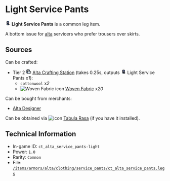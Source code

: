 # Light Service Pants

<img src="https://raw.githubusercontent.com/Ceterai/Enternia/main/items/armors/alta/clothing/service_pants/icon.png" alt="Light Service Pants icon" loading="lazy" height="16px" width="auto" /> **Light Service Pants** is a common leg item.

A bottom issue for [alta](https://ceterai.github.io/MyEnternia/Wiki/Tags/Alta) servicers who prefer trousers over skirts.

## Sources

Can be crafted:

- Tier 2 ![ ](https://raw.githubusercontent.com/Ceterai/Enternia/main/objects/alta/crafting/crafting_station/icon2.png) [Alta Crafting Station](https://ceterai.github.io/MyEnternia/Wiki/AltaCraftingStation) (takes 0.25s, outputs <img src="https://raw.githubusercontent.com/Ceterai/Enternia/main/items/armors/alta/clothing/service_pants/icon.png" alt="Light Service Pants icon" loading="lazy" height="16px" width="auto" /> Light Service Pants x*1*):
  - `cottonwool` x*2*
  - <img src="https://starbounder.org/mediawiki/images/d/db/Woven_Fabric.png" alt="Woven Fabric icon" loading="lazy" height="12px" width="14px" /> [Woven Fabric](https://starbounder.org/Woven_Fabric) x*20*

Can be bought from merchants:

- [Alta Designer](https://ceterai.github.io/MyEnternia/Wiki/AltaDesigner)

Can be obtained via <img src="https://steamuserimages-a.akamaihd.net/ugc/263843960696222713/3EC9A7C005541F7D577EBCB8C5736B4EFC9973D6/" alt="icon" width="8" height="12"/> [Tabula Rasa](https://community.playstarbound.com/resources/the-tabula-rasa.3222/) (if you have it installed).

## Technical Information

- In-game ID: `ct_alta_service_pants-light`
- Power: `1.0`
- Rarity: `Common`
- File: [`/items/armors/alta/clothing/service_pants/ct_alta_service_pants.legs`](https://github.com/Ceterai/Enternia/blob/main/items/armors/alta/clothing/service_pants/ct_alta_service_pants.legs)
